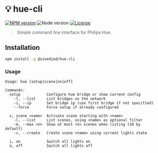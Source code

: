 # :bulb: hue-cli

[![NPM version](https://img.shields.io/npm/v/@sinedied/hue-cli.svg)](https://www.npmjs.com/package/@sinedied/hue-cli)
![Node version](https://img.shields.io/badge/node-%3E%3D5.0.0-brightgreen.svg)
[![License](https://img.shields.io/badge/license-MIT-blue.svg)](LICENSE)

> Simple command line interface for Philips Hue.

## Installation

```bash
npm install -g @sinedied/hue-cli
```

### Usage

```
Usage: hue [setup|scene|on|off]

Commands:
  setup            Configure hue bridge or show current config
    -l, --list     List bridges on the network
    -i, --ip       Set bridge ip (use first bridge if not specified)
    --force        Force setup if already configured
    
  s, scene <name>  Activate scene starting with <name>
    -l, --list     List scenes, using <name> as optional filter
    -m, --max <n>  Show at most <n> scenes when listing (10 by default)
    -c, --create   Create scene <name> using current lights state
    
  i, on            Switch all lights on  
  o, off           Switch all lights off
```
